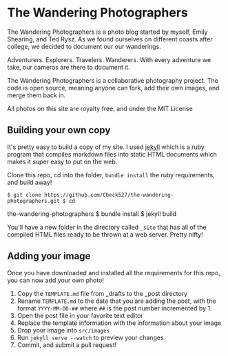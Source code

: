 # The Wandering Photographers

The Wandering Photographers is a photo blog started by myself, Emily Shearing,
and Ted Rysz. As we found ourselves on different coasts after college, we
decided to document our our wanderings.

Adventurers. Explorers. Travelers. Wanderers. With every adventure we take, our
cameras are there to document it.

The Wandering Photographers is a collaborative photography project. The code is
open source, meaning anyone can fork, add their own images, and merge them back
in.

All photos on this site are royalty free, and under the MIT License

## Building your own copy

It's pretty easy to build a copy of my site. I used
[jekyll](http://jekyllrb.com/) which is a ruby program that compiles markdown
files into static HTML documents which makes it super easy to put on the web.

Clone this repo, cd into the folder, `bundle install` the ruby requirements, and
build away!

    $ git clone https://github.com/Cbeck527/the-wandering-photographers.git $ cd
the-wandering-photographers $ bundle install $ jekyll build

You'll have a new folder in the directory called `_site` that has all of the
compiled HTML files ready to be thrown at a web server. Pretty nifty!


## Adding your image

Once you have downloaded and installed all the requirements for this repo, you
can now add your own photo!

1. Copy the `TEMPLATE.md` file from _drafts to the _post directory
2. Rename `TEMPLATE.md` to the date that you are adding the post, with the
   format `YYYY-MM-DD-##` where `##` is the post number incremented by 1.
3. Open the post file in your favorite text editor
4. Replace the template information with the information about your image
5. Drop your image into `src/images`
6. Run `jekyll serve --watch` to preview your changes
7. Commit, and submit a pull request!
